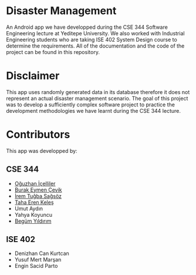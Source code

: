 # Disaster Management

An Android app we have developped during the CSE 344 Software Engineering lecture at Yeditepe University.
We also worked with Industrial Engineering students who are taking ISE 402 System Design course to determine the requirements.
All of the documentation and the code of the project can be found in this repository.

# Disclaimer

This app uses randomly generated data in its database therefore it does not represent an actual disaster management scenario.
The goal of this project was to develop a sufficiently complex software project to practice the development methodologies we have learnt during the CSE 344 lecture.

# Contributors

This app was developped by:

## CSE 344

- [Oğuzhan İçelliler](https://github.com/oawsim)
- [Burak Eymen Çevik](https://github.com/Pegasushi30)
- [İrem Tuğba Sağsöz](https://github.com/iremsagsoz)
- [Taha Eren Keleş](https://github.com/TahaErenKeles)
- Umut Aydın
- Yahya Koyuncu
- [Begüm Yıldırım](https://github.com/begumyld)

## ISE 402

- Denizhan Can Kurtcan
- Yusuf Mert Marşan
- Engin Sacid Parto
